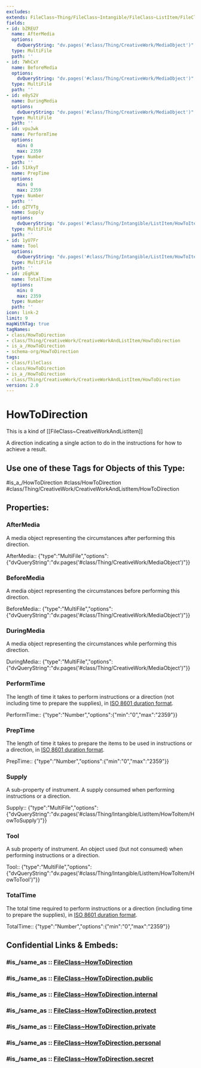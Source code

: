 ```yaml
---
excludes: 
extends: FileClass~Thing/FileClass~Intangible/FileClass~ListItem/FileClass~CreativeWorkAndListItem
fields:
- id: bZREU7
  name: AfterMedia
  options:
    dvQueryString: "dv.pages('#class/Thing/CreativeWork/MediaObject')"
  type: MultiFile
  path: ''
- id: 7WhCxY
  name: BeforeMedia
  options:
    dvQueryString: "dv.pages('#class/Thing/CreativeWork/MediaObject')"
  type: MultiFile
  path: ''
- id: e8yS2V
  name: DuringMedia
  options:
    dvQueryString: "dv.pages('#class/Thing/CreativeWork/MediaObject')"
  type: MultiFile
  path: ''
- id: vpuJwk
  name: PerformTime
  options:
    min: 0
    max: 2359
  type: Number
  path: ''
- id: 51XkyT
  name: PrepTime
  options:
    min: 0
    max: 2359
  type: Number
  path: ''
- id: gZTVTg
  name: Supply
  options:
    dvQueryString: "dv.pages('#class/Thing/Intangible/ListItem/HowToItem/HowToSupply')"
  type: MultiFile
  path: ''
- id: 1yU7Fr
  name: Tool
  options:
    dvQueryString: "dv.pages('#class/Thing/Intangible/ListItem/HowToItem/HowToTool')"
  type: MultiFile
  path: ''
- id: zEgRLW
  name: TotalTime
  options:
    min: 0
    max: 2359
  type: Number
  path: ''
icon: link-2
limit: 9
mapWithTag: true
tagNames:
- class/HowToDirection
- class/Thing/CreativeWork/CreativeWorkAndListItem/HowToDirection
- is_a_/HowToDirection
- schema-org/HowToDirection
tags:
- class/FileClass
- class/HowToDirection
- is_a_/HowToDirection
- class/Thing/CreativeWork/CreativeWorkAndListItem/HowToDirection
version: 2.0
---
```


# HowToDirection
This is a kind of [[FileClass~CreativeWorkAndListItem]]

A direction indicating a single action to do in the instructions for how to achieve a result.


## Use one of these Tags for Objects of this Type:

#is_a_/HowToDirection
#class/HowToDirection
#class/Thing/CreativeWork/CreativeWorkAndListItem/HowToDirection

## Properties:

### AfterMedia
A media object representing the circumstances after performing this direction.

AfterMedia:: {"type":"MultiFile","options":{"dvQueryString":"dv.pages('#class/Thing/CreativeWork/MediaObject')"}}

### BeforeMedia
A media object representing the circumstances before performing this direction.

BeforeMedia:: {"type":"MultiFile","options":{"dvQueryString":"dv.pages('#class/Thing/CreativeWork/MediaObject')"}}

### DuringMedia
A media object representing the circumstances while performing this direction.

DuringMedia:: {"type":"MultiFile","options":{"dvQueryString":"dv.pages('#class/Thing/CreativeWork/MediaObject')"}}

### PerformTime
The length of time it takes to perform instructions or a direction (not including time to prepare the supplies), in [ISO 8601 duration format](http://en.wikipedia.org/wiki/ISO\_8601).

PerformTime:: {"type":"Number","options":{"min":"0","max":"2359"}}

### PrepTime
The length of time it takes to prepare the items to be used in instructions or a direction, in [ISO 8601 duration format](http://en.wikipedia.org/wiki/ISO\_8601).

PrepTime:: {"type":"Number","options":{"min":"0","max":"2359"}}

### Supply
A sub-property of instrument. A supply consumed when performing instructions or a direction.

Supply:: {"type":"MultiFile","options":{"dvQueryString":"dv.pages('#class/Thing/Intangible/ListItem/HowToItem/HowToSupply')"}}

### Tool
A sub property of instrument. An object used (but not consumed) when performing instructions or a direction.

Tool:: {"type":"MultiFile","options":{"dvQueryString":"dv.pages('#class/Thing/Intangible/ListItem/HowToItem/HowToTool')"}}

### TotalTime
The total time required to perform instructions or a direction (including time to prepare the supplies), in [ISO 8601 duration format](http://en.wikipedia.org/wiki/ISO\_8601).

TotalTime:: {"type":"Number","options":{"min":"0","max":"2359"}}


## Confidential Links & Embeds: 

### #is_/same_as :: [FileClass~HowToDirection](/_Standards/fileClass/FileClass~Thing/FileClass~CreativeWork/FileClass~CreativeWorkAndListItem/FileClass~HowToDirection.md) 

### #is_/same_as :: [FileClass~HowToDirection.public](/_public/fileClass/FileClass~Thing/FileClass~CreativeWork/FileClass~CreativeWorkAndListItem/FileClass~HowToDirection.public.md) 

### #is_/same_as :: [FileClass~HowToDirection.internal](/_internal/fileClass/FileClass~Thing/FileClass~CreativeWork/FileClass~CreativeWorkAndListItem/FileClass~HowToDirection.internal.md) 

### #is_/same_as :: [FileClass~HowToDirection.protect](/_protect/fileClass/FileClass~Thing/FileClass~CreativeWork/FileClass~CreativeWorkAndListItem/FileClass~HowToDirection.protect.md) 

### #is_/same_as :: [FileClass~HowToDirection.private](/_private/fileClass/FileClass~Thing/FileClass~CreativeWork/FileClass~CreativeWorkAndListItem/FileClass~HowToDirection.private.md) 

### #is_/same_as :: [FileClass~HowToDirection.personal](/_personal/fileClass/FileClass~Thing/FileClass~CreativeWork/FileClass~CreativeWorkAndListItem/FileClass~HowToDirection.personal.md) 

### #is_/same_as :: [FileClass~HowToDirection.secret](/_secret/fileClass/FileClass~Thing/FileClass~CreativeWork/FileClass~CreativeWorkAndListItem/FileClass~HowToDirection.secret.md)


